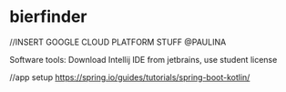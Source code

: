 # bierfinder

//INSERT GOOGLE CLOUD PLATFORM STUFF @PAULINA

Software tools: Download Intellij IDE from jetbrains, use student license 

//app setup
https://spring.io/guides/tutorials/spring-boot-kotlin/
